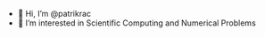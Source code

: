 - 👋 Hi, I’m @patrikrac
- 👀 I’m interested in Scientific Computing and Numerical Problems

<!---
patrikrac/patrikrac is a ✨ special ✨ repository because its `README.md` (this file) appears on your GitHub profile.
You can click the Preview link to take a look at your changes.
--->
